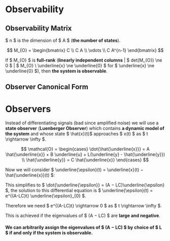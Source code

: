 # Observability

## Observability Matrix

$ n $ is the dimension of $ A $ (**the number of states**).

$$
M_{O} = \begin{bmatrix}
C \\
C A \\
\vdots \\
C A^{n-1}
\end{bmatrix}
$$

If $ M_{O} $ is **full-rank** (**linearly independent columns** | $ det(M_{O}) \ne 0 $ | $ M_{O} \ \underline{x} \ne \underline{0} $ for $ \underline{x} \ne \underline{0} $), then **the system is observable**.


## Observer Canonical Form




# Observers


Instead of differentiating signals (bad since amplified noise) we will use a **state observer** (**Luenberger Observer**) which contains **a dynamic model of the system** and whose state $ \hat{x}(t)$ approaches $ x(t) $ as $ t \rightarrow \infty $.


$$ 
\mathcal{O} = 
\begin{cases}
\dot{\hat{\underline{x}}} = A \hat{\underline{x}} + B \underline{u} + L(\underline{y} - \hat{\underline{y}}) \\
\hat{\underline{y}} = C \hat{\underline{x}}
\end{cases}
$$

Now we will consider $ \underline{\epsilon}(t) = \underline{x}(t) − \hat{\underline{x}}(t) $:

This simplifies to $ \dot{\underline{\epsilon}} = (A − LC)\underline{\epsilon} $, the solution to this differential equation is $ \underline{\epsilon}(t) = e^{(A-LC)t} \underline{\epsilon}_{0} $.

Therefore we need  $ e^{(A-LC)t} \rightarrow 0 $ as $ t \rightarrow \infty $.

This is achieved if the eigenvalues of $ (A − LC) $ are **large and negative**.

#### We can arbitrarily assign the eigenvalues of $ (A − LC) $ by choice of $ L $ if and only if the system is observable.





